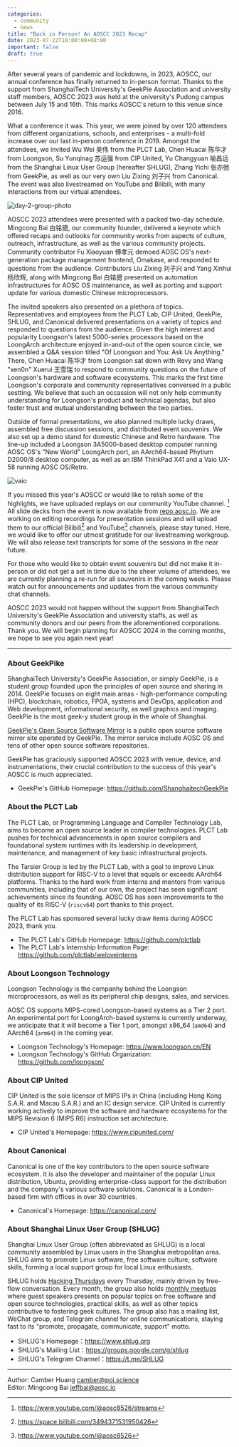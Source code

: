 ```yaml
---
categories:
  - community
  - news
title: "Back in Person! An AOSCC 2023 Recap"
date: 2023-07-22T10:00:00+08:00
important: false
draft: true
---
```


After several years of pandemic and lockdowns, in 2023, AOSCC, our annual conference has finally returned to in-person format. Thanks to the support from ShanghaiTech University's GeekPie Association and university staff members, AOSCC 2023 was held at the university's Pudong campus between July 15 and 16th. This marks AOSCC's return to this venue since 2016.

What a conference it was. This year, we were joined by over 120 attendees from different organizations, schools, and enterprises - a multi-fold increase over our last in-person conference in 2019. Amongst the attendees, we invited Wu Wei 吴伟 from the PLCT Lab, Chen Huacai 陈华才 from Loongson, Su Yunqinag 苏运强 from CIP United, Yu Changyuan 喻昌远 from the Shanghai Linux User Group (hereafter SHLUG), Zhang Yichi 张亦弛 from GeekPie, as well as our very own Liu Zixing 刘子兴 from Canonical. The event was also livestreamed on YouTube and Bilibili, with many interactions from our virtual attendees.

![day-2-group-photo](/assets/i/news/day_2.jpg)

AOSCC 2023 attendees were presented with a packed two-day schedule. Mingcong Bai 白铭骢, our community founder, delivered a keynote which offered recaps and outlooks for community works from aspects of culture, outreach, infrastructure, as well as the various community projects. Community contributor Fu Xiaoyuan 傅孝元 demoed AOSC OS's next-generation package management frontend, Omakase, and responded to questions from the audience. Contributors Liu Zixing 刘子兴 and Yang Xinhui 杨欣辉, along with Mingcong Bai 白铭骢 presented on automation infrastructures for AOSC OS maintenance, as well as porting and support update for various domestic Chinese microprocessors.

The invited speakers also presented on a plethora of topics. Representatives and employees from the PLCT Lab, CIP United, GeekPie, SHLUG, and Canonical delivered presentations on a variety of topics and responded to questions from the audience. Given the high interest and popularity Loongson's latest 5000-series processors based on the LoongArch architecture enjoyed in-and-out of the open source circle, we assembled a Q&A session titled "Of Loongson and You: Ask Us Anything." There, Chen Huacai 陈华才 from Loongson sat down with Revy and Wang "xen0n" Xuerui 王雪瑞 to respond to community questions on the future of Loongson's hardware and software ecosystems. This marks the first time Loongson's corporate and community representatives conversed in a public sestting. We believe that such an occassion will not only help community understanding for Loongson's product and technical agendas, but also foster trust and mutual understanding between the two parties.

Outside of formal presentations, we also planned multiple lucky draws, assembled free discussion sessions, and distributed event souvenirs. We also set up a demo stand for domestic Chinese and Retro hardware. The line-up included a Loongson 3A5000-based desktop computer running AOSC OS's "New World" LoongArch port, an AArch64-based Phytium D2000/8 desktop computer, as well as an IBM ThinkPad X41 and a Vaio UX-58 running AOSC OS/Retro.

![vaio](/assets/i/news/vaio.jpg)

If you missed this year's AOSCC or would like to relish some of the highlights, we have uploaded replays on our community YouTube channel. [^1] All slide decks from the event is now available from [repo.aosc.io](https://repo.aosc.io/aosc-documentation/aoscc-2023/). We are working on editing recordings for presentation sessions and will upload them to our official Bilibili[^2] and YouTube[^3] channels, please stay tuned. Here, we would like to offer our utmost gratitude for our livestreaming workgroup. We will also release text transcripts for some of the sessions in the near future.

For those who would like to obtain event souvenirs but did not make it in-person or did not get a set in time due to the sheer volume of attendees, we are currently planning a re-run for all souvenirs in the coming weeks. Please watch out for announcements and updates from the various community chat channels.

AOSCC 2023 would not happen without the support from ShanghaiTech University's GeekPie Association and university staffs, as well as community donors and our peers from the aforementioned corporations. Thank you. We will begin planning for AOSCC 2024 in the coming months, we hope to see you again next year!

---

### About GeekPike

ShanghaiTech University's GeekPie Association, or simply GeekPie, is a student group founded upon the principles of open source and sharing in 2014. GeekPie focuses on eight main areas - high-performance computing (HPC), blockchain, robotics, FPGA, systems and DevOps, application and Web development, informational security, as well graphics and imaging. GeekPie is the most geek-y student group in the whole of Shanghai.

[GeekPie's Open Source Software Mirror](https://mirrors.shanghaitech.edu.cn/) is a public open source software mirror site operated by GeekPie. The mirror service include AOSC OS and tens of other open source software repositories.

GeekPie has graciously supported AOSCC 2023 with venue, device, and instrumentations, their crucial contribution to the success of this year's AOSCC is much appreciated.

- GeekPie's GitHub Homepage: https://github.com/ShanghaitechGeekPie

### About the PLCT Lab

The PLCT Lab, or Programming Language and Compiler Technology Lab, aims to become an open source leader in compiler technologies. PLCT Lab pushes for technical advancements in open source compilers and foundational system runtimes with its leadership in development, maintenance, and management of key basic infrastructural projects.

The Tarsier Group is led by the PLCT Lab, with a goal to improve Linux distribution support for RISC-V to a level that equals or exceeds AArch64 platforms. Thanks to the hard work from interns and mentors from various communities, including that of our own, the project has seen significant achievements since its founding. AOSC OS has seen improvements to the quality of its RISC-V (`riscv64`) port thanks to this project.

The PLCT Lab has sponsored several lucky draw items during AOSCC 2023, thank you.

- The PLCT Lab's GitHub Homepage: https://github.com/plctlab  
- The PLCT Lab's Internship Information Page: https://github.com/plctlab/weloveinterns

### About Loongson Technology

Loongson Technology is the companhy behind the Loongson microprocessors, as well as its peripheral chip designs, sales, and services.

AOSC OS supports MIPS-cored Loongson-based systems as a Tier 2 port. An experimental port for LoongArch-based systems is currently underway, we anticipate that it will become a Tier 1 port, amongst x86_64 (`amd64`) and AArch64 (`arm64`) in the coming year.

- Loongson Technology's Homepage: https://www.loongson.cn/EN
- Loongson Technology's GitHub Organization: https://github.com/loongson/

### About CIP United

CIP United is the sole licensor of MIPS IPs in China (including Hong Kong S.A.R. and Macau S.A.R.) and an IC design service. CIP United is currently working actively to improve the software and hardware ecosystems for the MIPS Revision 6 (MIPS R6) instruction set architecture.

- CIP United's Homepage: https://www.cipunited.com/

### About Canonical

Canonical is one of the key contributors to the open source software ecosystem. It is also the developer and maintainer of the popular Linux distribution, Ubuntu, providing enterprise-class support for the distribution and the company's various software solutions. Canonical is a London-based firm with offices in over 30 countries.

- Canonical's Homepage: https://canonical.com/

### About Shanghai Linux User Group (SHLUG)

Shanghai Linux User Group (often abbreviated as SHLUG) is a local community assembled by Linux users in the Shanghai metropolitan area. SHLUG aims to promote Linux software, free software culture, software skills, forming a local support group for local Linux enthusiasts.

SHLUG holds [Hacking Thursdays](https://www.shlug.org/about/#hacking-thursday) every Thursday, mainly driven by free-flow conversation. Every month, the group also holds [monthly meetups](https://www.shlug.org/about/#%E6%9C%88%E5%BA%A6%E8%AE%B2%E5%BA%A7monthly-meetup) where guest speakers presents on popular topics on free software and open source technologies, practical skills, as well as other topics contributive to fostering geek cultures. The group also has a mailing list, WeChat group, and Telegram channel for online communications, staying fast to its "promote, propagate, communicate, support" motto.

- SHLUG's Homepage：https://www.shlug.org
- SHLUG's Mailing List：https://groups.google.com/g/shlug
- SHLUG's Telegram Channel：https://t.me/SHLUG

---

Author: Camber Huang <camber@poi.science>  
Editor: Mingcong Bai <jeffbai@aosc.io>

[^1]: https://www.youtube.com/@aosc8526/streams
[^2]: https://space.bilibili.com/3494371531950426
[^3]: https://www.youtube.com/@aosc8526
